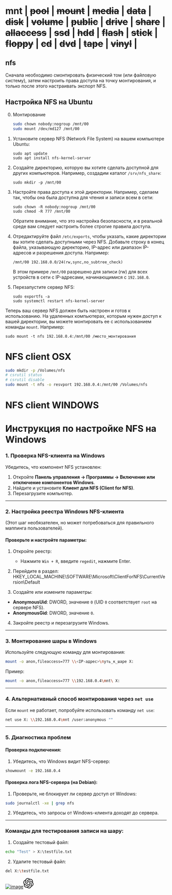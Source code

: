 # mnt | ~~pool~~ | ~~mount~~ | ~~media~~ | ~~data~~ | ~~disk~~ | ~~volume~~ | ~~public~~ | ~~drive~~ | ~~share~~ | ~~allaccess~~ | ~~ssd~~ | ~~hdd~~ | ~~flash~~ | ~~stick~~ | ~~floppy~~ | ~~cd~~ | ~~dvd~~ | ~~tape~~ | ~~vinyl~~ |
## nfs

Сначала необходимо смонтировать физический том (или файловую систему), затем настроить права доступа на точку монтирования, и только после этого настраивать экспорт NFS.
## Настройка NFS на Ubuntu

0. Монтирование
    ```sh
    sudo chown nobody:nogroup /mnt/00
    sudo mount /dev/md127 /mnt/00
    ```
2. Установите сервер NFS (Network File System) на вашем компьютере Ubuntu:

    ```shell
    sudo apt update
    sudo apt install nfs-kernel-server
    ```

3. Создайте директорию, которую вы хотите сделать доступной для других компьютеров. Например, создадим каталог `/srv/nfs_share`:

    ```shell
    sudo mkdir -p /mnt/00
    ```

4. Настройте права доступа к этой директории. Например, сделаем так, чтобы она была доступна для чтения и записи всем в сети:

    ```shell
    sudo chown -R nobody:nogroup /mnt/00
    sudo chmod -R 777 /mnt/00
    ```

   Обратите внимание, что это настройка безопасности, и в реальной среде вам следует настроить более строгие правила доступа.

5. Отредактируйте файл `/etc/exports`, чтобы указать, какие директории вы хотите сделать доступными через NFS. Добавьте строку в конец файла, указывающую директорию, IP-адрес или диапазон IP-адресов и разрешения доступа. Например:

    ```shell
    /mnt/00 192.168.0.0/24(rw,sync,no_subtree_check)
    ```

   В этом примере `/mnt/00` разрешено для записи (rw) для всех устройств в сети с IP-адресами, начинающимися с `192.168.0`.

6. Перезапустите сервер NFS:

    ```shell
    sudo exportfs -a
    sudo systemctl restart nfs-kernel-server
    ```

Теперь ваш сервер NFS должен быть настроен и готов к использованию. На удаленных компьютерах, которым нужен доступ к вашей директории, вы можете монтировать ее с использованием команды `mount`. Например:

```shell
sudo mount -t nfs 192.168.0.4:/mnt/00 /место_монтирования
```

# NFS client OSX 
```sh
sudo mkdir -p /Volumes/nfs
# csrutil status
# csrutil disable
sudo mount -t nfs -o resvport 192.168.0.4:/mnt/00 /Volumes/nfs
```

# NFS client WINDOWS

# Инструкция по настройке NFS на Windows

### 1. Проверка NFS-клиента на Windows
Убедитесь, что компонент NFS установлен:
1. Откройте **Панель управления → Программы → Включение или отключение компонентов Windows**.
2. Найдите и установите **Клиент для NFS (Client for NFS)**.
3. Перезагрузите компьютер.

---

### 2. Настройка реестра Windows NFS-клиента
(Этот шаг необязателен, но может потребоваться для правильного маппинга пользователей).

#### Проверьте и настройте параметры:
1. Откройте реестр:
   - Нажмите `Win + R`, введите `regedit`, нажмите Enter.

2. Перейдите в раздел:
HKEY_LOCAL_MACHINE\SOFTWARE\Microsoft\ClientForNFS\CurrentVersion\Default

3. Создайте или измените параметры:
- **AnonymousUid**: DWORD, значение `0` (UID `0` соответствует `root` на сервере NFS).
- **AnonymousGid**: DWORD, значение `0`.

4. Закройте реестр и перезагрузите Windows.

---

### 3. Монтирование шары в Windows
Используйте следующую команду для монтирования:
```sh
mount -o anon,fileaccess=777 \\<IP-адрес>\путь_к_шаре X:
```

Пример:
```sh
mount -o anon,fileaccess=777 \\192.168.0.4\mnt\ X:
```

---

### 4. Альтернативный способ монтирования через `net use`
Если `mount` не работает, попробуйте использовать команду `net use`:
```sh
net use X: \\192.168.0.4\mnt /user:anonymous ""
```

---

### 5. Диагностика проблем
#### **Проверка подключения:**
1. Убедитесь, что Windows видит NFS-сервер:
```sh
showmount -e 192.168.0.4
```

#### **Проверка лога NFS-сервера (на Debian):**
1. Проверьте, не блокирует ли сервер доступ от Windows:
```sh
sudo journalctl -xe | grep nfs
```
2. Убедитесь, что запросы от Windows-клиента доходят до сервера.

---

### Команды для тестирования записи на шару:
1. Создайте тестовый файл:
```sh
echo "Test" > X:\testfile.txt
```

2. Удалите тестовый файл:
```sh
del X:\testfile.txt
```
[![image](https://github.com/43321999/RuntimeSetup/assets/16022391/0dba89e4-d45f-479f-96a1-c993c82b7869)<svg xmlns="http://www.w3.org/2000/svg" fill="none" aria-hidden="true" class="a-icon--logo-text flex h-32" style="width:118;height:32" viewBox="0 0 1180 320"><path fill="currentColor" d="M297.06 130.97a79.712 79.712 0 0 0-6.85-65.48c-17.46-30.4-52.56-46.04-86.84-38.68A79.747 79.747 0 0 0 143.24 0C108.2-.08 77.11 22.48 66.33 55.82a79.754 79.754 0 0 0-53.31 38.67c-17.59 30.32-13.58 68.54 9.92 94.54a79.712 79.712 0 0 0 6.85 65.48c17.46 30.4 52.56 46.04 86.84 38.68a79.687 79.687 0 0 0 60.13 26.8c35.06.09 66.16-22.49 76.94-55.86a79.754 79.754 0 0 0 53.31-38.67c17.57-30.32 13.55-68.51-9.94-94.51zM176.78 299.08a59.77 59.77 0 0 1-38.39-13.88c.49-.26 1.34-.73 1.89-1.07l63.72-36.8a10.36 10.36 0 0 0 5.24-9.07v-89.83l26.93 15.55c.29.14.48.42.52.74v74.39c-.04 33.08-26.83 59.9-59.91 59.97zM47.94 244.05a59.71 59.71 0 0 1-7.15-40.18c.47.28 1.3.79 1.89 1.13l63.72 36.8c3.23 1.89 7.23 1.89 10.47 0l77.79-44.92v31.1c.02.32-.13.63-.38.83L129.87 266c-28.69 16.52-65.33 6.7-81.92-21.95zM31.17 104.96c7-12.16 18.05-21.46 31.21-26.29 0 .55-.03 1.52-.03 2.2v73.61c-.02 3.74 1.98 7.21 5.23 9.06l77.79 44.91L118.44 224c-.27.18-.61.21-.91.08l-64.42-37.22c-28.63-16.58-38.45-53.21-21.95-81.89zm221.26 51.49-77.79-44.92 26.93-15.54c.27-.18.61-.21.91-.08l64.42 37.19c28.68 16.57 38.51 53.26 21.94 81.94a59.94 59.94 0 0 1-31.2 26.28v-75.81c.03-3.74-1.96-7.2-5.2-9.06zm26.8-40.34c-.47-.29-1.3-.79-1.89-1.13l-63.72-36.8a10.375 10.375 0 0 0-10.47 0l-77.79 44.92V92c-.02-.32.13-.63.38-.83l64.41-37.16c28.69-16.55 65.37-6.7 81.91 22a59.95 59.95 0 0 1 7.15 40.1zm-168.51 55.43-26.94-15.55a.943.943 0 0 1-.52-.74V80.86c.02-33.12 26.89-59.96 60.01-59.94 14.01 0 27.57 4.92 38.34 13.88-.49.26-1.33.73-1.89 1.07L116 72.67a10.344 10.344 0 0 0-5.24 9.06l-.04 89.79zM125.35 140 160 119.99l34.65 20V180L160 200l-34.65-20z"/></svg>](https://chat.openai.com/share/0126fbd2-3547-45f4-beaf-e18656f27d4d)

